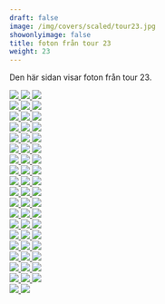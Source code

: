 ```yaml
---  
draft: false  
image: /img/covers/scaled/tour23.jpg  
showonlyimage: false  
title: foton från tour 23  
weight: 23  
---
```


Den här sidan visar foton från tour 23.

<div class="col-md-8"> <div class="row">  
<a href="/img/tour23/scaled/001.JPG" data-toggle="lightbox"         data-gallery="example-gallery" class="col-sm-4">
<img src="/img/tour23/thumbs/001.JPG" class="img-fluid"> </a>  
<a href="/img/tour23/scaled/002.JPG" data-toggle="lightbox"         data-gallery="example-gallery" class="col-sm-4">
<img src="/img/tour23/thumbs/002.JPG" class="img-fluid"> </a>  
<a href="/img/tour23/scaled/003.JPG" data-toggle="lightbox"         data-gallery="example-gallery" class="col-sm-4">
<img src="/img/tour23/thumbs/003.JPG" class="img-fluid"> </a> </div>
<div class="row">  
<a href="/img/tour23/scaled/004.JPG" data-toggle="lightbox"         data-gallery="example-gallery" class="col-sm-4">
<img src="/img/tour23/thumbs/004.JPG" class="img-fluid"> </a>  
<a href="/img/tour23/scaled/005.JPG" data-toggle="lightbox"         data-gallery="example-gallery" class="col-sm-4">
<img src="/img/tour23/thumbs/005.JPG" class="img-fluid"> </a>  
<a href="/img/tour23/scaled/006.JPG" data-toggle="lightbox"         data-gallery="example-gallery" class="col-sm-4">
<img src="/img/tour23/thumbs/006.JPG" class="img-fluid"> </a> </div>
<div class="row">  
<a href="/img/tour23/scaled/007.JPG" data-toggle="lightbox"         data-gallery="example-gallery" class="col-sm-4">
<img src="/img/tour23/thumbs/007.JPG" class="img-fluid"> </a>  
<a href="/img/tour23/scaled/008.JPG" data-toggle="lightbox"         data-gallery="example-gallery" class="col-sm-4">
<img src="/img/tour23/thumbs/008.JPG" class="img-fluid"> </a>  
<a href="/img/tour23/scaled/009.JPG" data-toggle="lightbox"         data-gallery="example-gallery" class="col-sm-4">
<img src="/img/tour23/thumbs/009.JPG" class="img-fluid"> </a> </div>
<div class="row">  
<a href="/img/tour23/scaled/010.JPG" data-toggle="lightbox"         data-gallery="example-gallery" class="col-sm-4">
<img src="/img/tour23/thumbs/010.JPG" class="img-fluid"> </a>  
<a href="/img/tour23/scaled/011.JPG" data-toggle="lightbox"         data-gallery="example-gallery" class="col-sm-4">
<img src="/img/tour23/thumbs/011.JPG" class="img-fluid"> </a>  
<a href="/img/tour23/scaled/012.JPG" data-toggle="lightbox"         data-gallery="example-gallery" class="col-sm-4">
<img src="/img/tour23/thumbs/012.JPG" class="img-fluid"> </a> </div>
<div class="row">  
<a href="/img/tour23/scaled/013.JPG" data-toggle="lightbox"         data-gallery="example-gallery" class="col-sm-4">
<img src="/img/tour23/thumbs/013.JPG" class="img-fluid"> </a>  
<a href="/img/tour23/scaled/014.JPG" data-toggle="lightbox"         data-gallery="example-gallery" class="col-sm-4">
<img src="/img/tour23/thumbs/014.JPG" class="img-fluid"> </a>  
<a href="/img/tour23/scaled/015.JPG" data-toggle="lightbox"         data-gallery="example-gallery" class="col-sm-4">
<img src="/img/tour23/thumbs/015.JPG" class="img-fluid"> </a> </div>
<div class="row">  
<a href="/img/tour23/scaled/016.JPG" data-toggle="lightbox"         data-gallery="example-gallery" class="col-sm-4">
<img src="/img/tour23/thumbs/016.JPG" class="img-fluid"> </a>  
<a href="/img/tour23/scaled/017.JPG" data-toggle="lightbox"         data-gallery="example-gallery" class="col-sm-4">
<img src="/img/tour23/thumbs/017.JPG" class="img-fluid"> </a>  
<a href="/img/tour23/scaled/018.JPG" data-toggle="lightbox"         data-gallery="example-gallery" class="col-sm-4">
<img src="/img/tour23/thumbs/018.JPG" class="img-fluid"> </a> </div>
<div class="row">  
<a href="/img/tour23/scaled/019.JPG" data-toggle="lightbox"         data-gallery="example-gallery" class="col-sm-4">
<img src="/img/tour23/thumbs/019.JPG" class="img-fluid"> </a>  
<a href="/img/tour23/scaled/020.JPG" data-toggle="lightbox"         data-gallery="example-gallery" class="col-sm-4">
<img src="/img/tour23/thumbs/020.JPG" class="img-fluid"> </a>  
<a href="/img/tour23/scaled/021.JPG" data-toggle="lightbox"         data-gallery="example-gallery" class="col-sm-4">
<img src="/img/tour23/thumbs/021.JPG" class="img-fluid"> </a> </div>
<div class="row">  
<a href="/img/tour23/scaled/022.JPG" data-toggle="lightbox"         data-gallery="example-gallery" class="col-sm-4">
<img src="/img/tour23/thumbs/022.JPG" class="img-fluid"> </a>  
<a href="/img/tour23/scaled/023.JPG" data-toggle="lightbox"         data-gallery="example-gallery" class="col-sm-4">
<img src="/img/tour23/thumbs/023.JPG" class="img-fluid"> </a>  
<a href="/img/tour23/scaled/024.JPG" data-toggle="lightbox"         data-gallery="example-gallery" class="col-sm-4">
<img src="/img/tour23/thumbs/024.JPG" class="img-fluid"> </a> </div>
<div class="row">  
<a href="/img/tour23/scaled/025.JPG" data-toggle="lightbox"         data-gallery="example-gallery" class="col-sm-4">
<img src="/img/tour23/thumbs/025.JPG" class="img-fluid"> </a>  
<a href="/img/tour23/scaled/026.JPG" data-toggle="lightbox"         data-gallery="example-gallery" class="col-sm-4">
<img src="/img/tour23/thumbs/026.JPG" class="img-fluid"> </a>  
<a href="/img/tour23/scaled/027.JPG" data-toggle="lightbox"         data-gallery="example-gallery" class="col-sm-4">
<img src="/img/tour23/thumbs/027.JPG" class="img-fluid"> </a> </div>
<div class="row">  
<a href="/img/tour23/scaled/028.JPG" data-toggle="lightbox"         data-gallery="example-gallery" class="col-sm-4">
<img src="/img/tour23/thumbs/028.JPG" class="img-fluid"> </a>  
<a href="/img/tour23/scaled/029.JPG" data-toggle="lightbox"         data-gallery="example-gallery" class="col-sm-4">
<img src="/img/tour23/thumbs/029.JPG" class="img-fluid"> </a>  
<a href="/img/tour23/scaled/030.JPG" data-toggle="lightbox"         data-gallery="example-gallery" class="col-sm-4">
<img src="/img/tour23/thumbs/030.JPG" class="img-fluid"> </a> </div>
<div class="row">  
<a href="/img/tour23/scaled/031.JPG" data-toggle="lightbox"         data-gallery="example-gallery" class="col-sm-4">
<img src="/img/tour23/thumbs/031.JPG" class="img-fluid"> </a>  
<a href="/img/tour23/scaled/032.JPG" data-toggle="lightbox"         data-gallery="example-gallery" class="col-sm-4">
<img src="/img/tour23/thumbs/032.JPG" class="img-fluid"> </a>  
<a href="/img/tour23/scaled/033.JPG" data-toggle="lightbox"         data-gallery="example-gallery" class="col-sm-4">
<img src="/img/tour23/thumbs/033.JPG" class="img-fluid"> </a> </div>
<div class="row">  
<a href="/img/tour23/scaled/034.JPG" data-toggle="lightbox"         data-gallery="example-gallery" class="col-sm-4">
<img src="/img/tour23/thumbs/034.JPG" class="img-fluid"> </a>  
<a href="/img/tour23/scaled/035.JPG" data-toggle="lightbox"         data-gallery="example-gallery" class="col-sm-4">
<img src="/img/tour23/thumbs/035.JPG" class="img-fluid"> </a>  
<a href="/img/tour23/scaled/036.JPG" data-toggle="lightbox"         data-gallery="example-gallery" class="col-sm-4">
<img src="/img/tour23/thumbs/036.JPG" class="img-fluid"> </a> </div>
<div class="row">  
<a href="/img/tour23/scaled/037.JPG" data-toggle="lightbox"         data-gallery="example-gallery" class="col-sm-4">
<img src="/img/tour23/thumbs/037.JPG" class="img-fluid"> </a>  
<a href="/img/tour23/scaled/038.JPG" data-toggle="lightbox"         data-gallery="example-gallery" class="col-sm-4">
<img src="/img/tour23/thumbs/038.JPG" class="img-fluid"> </a>  
<a href="/img/tour23/scaled/039.JPG" data-toggle="lightbox"         data-gallery="example-gallery" class="col-sm-4">
<img src="/img/tour23/thumbs/039.JPG" class="img-fluid"> </a> </div>
<div class="row">  
<a href="/img/tour23/scaled/040.JPG" data-toggle="lightbox"         data-gallery="example-gallery" class="col-sm-4">
<img src="/img/tour23/thumbs/040.JPG" class="img-fluid"> </a>  
<a href="/img/tour23/scaled/041.JPG" data-toggle="lightbox"         data-gallery="example-gallery" class="col-sm-4">
<img src="/img/tour23/thumbs/041.JPG" class="img-fluid"> </a>  
<a href="/img/tour23/scaled/042.JPG" data-toggle="lightbox"         data-gallery="example-gallery" class="col-sm-4">
<img src="/img/tour23/thumbs/042.JPG" class="img-fluid"> </a> </div>
<div class="row">  
<a href="/img/tour23/scaled/043.JPG" data-toggle="lightbox"         data-gallery="example-gallery" class="col-sm-4">
<img src="/img/tour23/thumbs/043.JPG" class="img-fluid"> </a>  
<a href="/img/tour23/scaled/044.JPG" data-toggle="lightbox"         data-gallery="example-gallery" class="col-sm-4">
<img src="/img/tour23/thumbs/044.JPG" class="img-fluid"> </a>  
<a href="/img/tour23/scaled/045.JPG" data-toggle="lightbox"         data-gallery="example-gallery" class="col-sm-4">
<img src="/img/tour23/thumbs/045.JPG" class="img-fluid"> </a> </div>
<div class="row">  
<a href="/img/tour23/scaled/046.JPG" data-toggle="lightbox"         data-gallery="example-gallery" class="col-sm-4">
<img src="/img/tour23/thumbs/046.JPG" class="img-fluid"> </a>  
<a href="/img/tour23/scaled/047.JPG" data-toggle="lightbox"         data-gallery="example-gallery" class="col-sm-4">
<img src="/img/tour23/thumbs/047.JPG" class="img-fluid"> </a>  
<a href="/img/tour23/scaled/048.JPG" data-toggle="lightbox"         data-gallery="example-gallery" class="col-sm-4">
<img src="/img/tour23/thumbs/048.JPG" class="img-fluid"> </a> </div>
<div class="row">  
<a href="/img/tour23/scaled/049.JPG" data-toggle="lightbox"         data-gallery="example-gallery" class="col-sm-4">
<img src="/img/tour23/thumbs/049.JPG" class="img-fluid"> </a>  
<a href="/img/tour23/scaled/050.JPG" data-toggle="lightbox"         data-gallery="example-gallery" class="col-sm-4">
<img src="/img/tour23/thumbs/050.JPG" class="img-fluid"> </a>  
<a href="/img/tour23/scaled/051.JPG" data-toggle="lightbox"         data-gallery="example-gallery" class="col-sm-4">
<img src="/img/tour23/thumbs/051.JPG" class="img-fluid"> </a> </div>
<div class="row">  
<a href="/img/tour23/scaled/052.JPG" data-toggle="lightbox"         data-gallery="example-gallery" class="col-sm-4">
<img src="/img/tour23/thumbs/052.JPG" class="img-fluid"> </a>  
<a href="/img/tour23/scaled/053.JPG" data-toggle="lightbox"         data-gallery="example-gallery" class="col-sm-4">
<img src="/img/tour23/thumbs/053.JPG" class="img-fluid"> </a>  
<a href="/img/tour23/scaled/054.JPG" data-toggle="lightbox"         data-gallery="example-gallery" class="col-sm-4">
<img src="/img/tour23/thumbs/054.JPG" class="img-fluid"> </a> </div>
<div class="row">  
<a href="/img/tour23/scaled/055.JPG" data-toggle="lightbox"         data-gallery="example-gallery" class="col-sm-4">
<img src="/img/tour23/thumbs/055.JPG" class="img-fluid"> </a>  
<a href="/img/tour23/scaled/056.JPG" data-toggle="lightbox"         data-gallery="example-gallery" class="col-sm-4">
<img src="/img/tour23/thumbs/056.JPG" class="img-fluid"> </a> </div>
</div>
